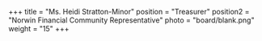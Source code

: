 +++
title      = "Ms. Heidi Stratton-Minor"
position   = "Treasurer"
position2  = "Norwin Financial Community Representative"
photo      = "board/blank.png"
weight     = "15"
+++
